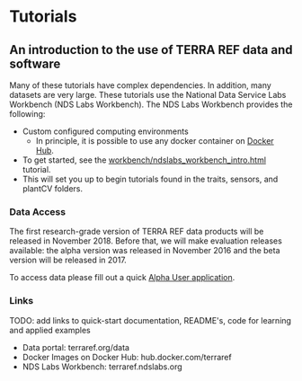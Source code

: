 
# Tutorials

## An introduction to the use of TERRA REF data and software

Many of these tutorials have complex dependencies. In addition, many datasets are very large. These tutorials use the National Data Service Labs Workbench (NDS Labs Workbench). The NDS Labs Workbench provides the following:

* Custom configured computing environments  
  * In principle, it is possible to use any docker container on [Docker Hub](https://hub.docker.com/explore/).
* To get started, see the [workbench/ndslabs_workbench_intro.html](https://htmlpreview.github.io/?https://github.com/terraref/tutorials/blob/master/workbench/ndslabs_workbench_intro.html) tutorial.
* This will set you up to begin tutorials found in the traits, sensors, and plantCV folders.

### Data Access

The first research-grade version of TERRA REF data products will be released in November 2018. 
Before that, we will make evaluation releases available: the alpha version was released in November 2016 and the beta version will be released in 2017.

To access data please fill out a quick [Alpha User application](https://docs.google.com/forms/d/e/1FAIpQLScBsD042RrRok70BCGCRwARTcm9etvVHqvQaz1c5X7c5y0H3w/viewform?c=0&w=1).

### Links

TODO: add links to quick-start documentation, README's, code for learning and applied examples

* Data portal: terraref.org/data
* Docker Images on Docker Hub: hub.docker.com/terraref
* NDS Labs Workbench: terraref.ndslabs.org
